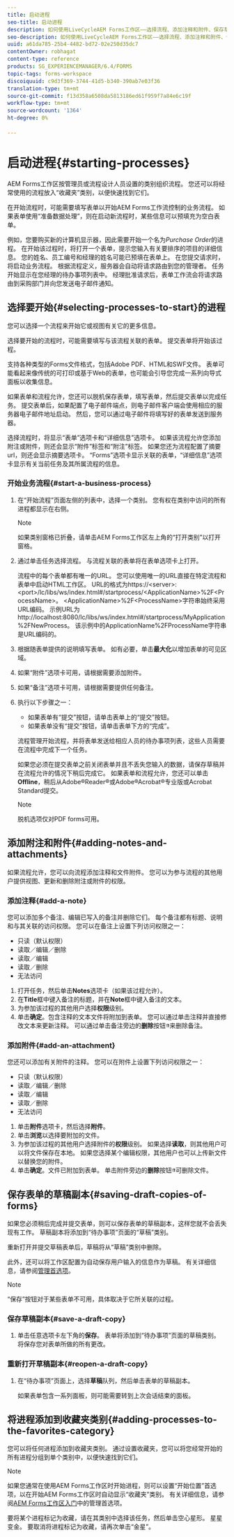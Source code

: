 ```yaml
---
title: 启动进程
seo-title: 启动进程
description: 如何使用LiveCycleAEM Forms工作区——选择流程、添加注释和附件、保存草稿副本和添加到收藏夹。
seo-description: 如何使用LiveCycleAEM Forms工作区——选择流程、添加注释和附件、保存草稿副本和添加到收藏夹。
uuid: a61da785-25b4-4482-bd72-02e250d35dc7
contentOwner: robhagat
content-type: reference
products: SG_EXPERIENCEMANAGER/6.4/FORMS
topic-tags: forms-workspace
discoiquuid: c9d3f369-3744-41d5-b340-390ab7e03f36
translation-type: tm+mt
source-git-commit: f13d358a6508da5813186ed61f959f7a84e6c19f
workflow-type: tm+mt
source-wordcount: '1364'
ht-degree: 0%

---
```



# 启动进程{#starting-processes}

AEM Forms工作区按管理员或流程设计人员设置的类别组织流程。 您还可以将经常使用的流程放入“收藏夹”类别，以便快速找到它们。

在开始流程时，可能需要填写表单以开始AEM Forms工作流控制的业务流程。 如果表单使用“准备数据处理”，则在启动新流程时，某些信息可以预填充为空白表单。

例如，您要购买新的计算机显示器，因此需要开始一个名为&#x200B;*Purchase Order*&#x200B;的进程。 在开始该过程时，将打开一个表单，提示您输入有关要排序的项目的详细信息。 您的姓名、员工编号和经理的姓名可能已预填在表单上。 在您提交请求时，将启动业务流程。 根据流程定义，服务器会自动将请求路由到您的管理者。 任务开始显示在您经理的待办事项列表中。 经理批准请求后，表单工作流会将请求路由到采购部门并向您发送电子邮件通知。

## 选择要开始{#selecting-processes-to-start}的进程

您可以选择一个流程来开始它或视图有关它的更多信息。

选择要开始的流程时，可能需要填写与该流程关联的表单。 提交表单将开始该过程。

支持各种类型的Forms文件格式，包括Adobe PDF、HTML和SWF文件。 表单可能看起来像传统的可打印或基于Web的表单，也可能会引导您完成一系列向导式面板以收集信息。

如果表单和流程允许，您还可以脱机保存表单，填写表单，然后提交表单以完成任务。 提交表单后，如果配置了电子邮件端点，则电子邮件客户端会使用相应的服务器电子邮件地址启动。 然后，您可以通过电子邮件将填写好的表单发送到服务器。

选择流程时，将显示“表单”选项卡和“详细信息”选项卡。 如果该流程允许您添加附注或附件，则还会显示“附件”标签和“附注”标签。 如果您还为流程配置了摘要url，则还会显示摘要选项卡。 “Forms”选项卡显示关联的表单，“详细信息”选项卡显示有关当前任务及其所属流程的信息。

### 开始业务流程{#start-a-business-process}

1. 在“开始流程”页面左侧的列表中，选择一个类别。 您有权在类别中访问的所有进程都显示在右侧。

   >[!NOTE]
   >
   >如果类别窗格已折叠，请单击AEM Forms工作区左上角的“打开类别”以打开窗格。

1. 通过单击任务选择流程。 与流程关联的表单将在表单选项卡上打开。

   流程中的每个表单都有唯一的URL。 您可以使用唯一的URL直接在特定流程和表单中启动HTML工作区。 URL的格式为https://&lt;server>:&lt;port>/lc/libs/ws/index.html#/startprocess/&lt;ApplicationName>%2F&lt;ProcessName>。 &lt;ApplicationName>%2F&lt;ProcessName>字符串始终采用URL编码。 示例URL为http://localhost:8080/lc/libs/ws/index.html#/startprocess/MyApplication%2FNewProcess。 该示例中的ApplicationName%2FProcessName字符串是URL编码的。

1. 根据随表单提供的说明填写表单。 如有必要，单击&#x200B;**最大化**&#x200B;以增加表单的可见区域。
1. 如果“附件”选项卡可用，请根据需要添加附件。
1. 如果“备注”选项卡可用，请根据需要提供任何备注。
1. 执行以下步骤之一：

   * 如果表单有“提交”按钮，请单击表单上的“提交”按钮。
   * 如果表单没有“提交”按钮，请单击表单下方的“完成”。

   流程管理开始流程，并将表单发送给相应人员的待办事项列表，这些人员需要在流程中完成下一个任务。

   如果您必须在提交表单之前关闭表单并且不丢失您输入的数据，请保存草稿并在流程允许的情况下稍后完成它。 如果表单和流程允许，您还可以单击&#x200B;**Offline**，稍后从Adobe®Reader®或Adobe®Acrobat®专业版或Acrobat Standard提交。

   >[!NOTE]
   >
   >脱机选项仅对PDF forms可用。

## 添加附注和附件{#adding-notes-and-attachments}

如果流程允许，您可以向流程添加注释和文件附件。 您可以为参与流程的其他用户提供视图、更新和删除附注或附件的权限。

### 添加注释{#add-a-note}

您可以添加多个备注、编辑已写入的备注并删除它们。 每个备注都有标题、说明和与其关联的访问权限。 您可以在备注上设置下列访问权限之一：

* 只读（默认权限）
* 读取／编辑／删除
* 读取／编辑
* 读取／删除
* 无法访问

1. 打开任务，然后单击&#x200B;**Notes**&#x200B;选项卡（如果该过程允许）。
1. 在&#x200B;**Title**&#x200B;框中键入备注的标题，并在&#x200B;**Note**&#x200B;框中键入备注的文本。
1. 为参加该过程的其他用户选择&#x200B;**权限**&#x200B;级别。
1. 单击&#x200B;**确定**。包含注释的文本文件将附加到表单。 您可以通过单击注释并直接修改文本来更新注释。 可以通过单击备注旁边的&#x200B;**删除**&#x200B;按钮![垃圾桶的图像](assets/icondelete.png)来删除备注。

### 添加附件{#add-an-attachment}

您还可以添加有关附件的注释。 您可以在附件上设置下列访问权限之一：

* 只读（默认权限）
* 读取／编辑／删除
* 读取／编辑
* 读取／删除
* 无法访问

1. 单击&#x200B;**附件**&#x200B;选项卡，然后选择&#x200B;**附件**。
1. 单击&#x200B;**浏览**&#x200B;以选择要附加的文件。
1. 为参加该过程的其他用户选择附件的&#x200B;**权限**&#x200B;级别。 如果选择&#x200B;**读取**，则其他用户可以将文件保存在本地。 如果您选择某个编辑权限，其他用户也可以上传新文件以替换您的附件。
1. 单击&#x200B;**确定**。文件已附加到表单。 单击附件旁边的&#x200B;**删除**&#x200B;按钮![垃圾桶图像](assets/icondelete.png)可删除文件。

## 保存表单的草稿副本{#saving-draft-copies-of-forms}

如果您必须稍后完成并提交表单，则可以保存表单的草稿副本，这样您就不会丢失现有工作。 草稿副本将添加到“待办事项”页面的“草稿”类别。

重新打开并提交草稿表单后，草稿将从“草稿”类别中删除。

此外，还可以将工作区配置为自动保存用户输入的信息作为草稿。 有关详细信息，请参阅[管理首选项](/help/forms/using/getting-started-livecycle-html-workspace.md)。

>[!NOTE]
>
>“保存”按钮对于某些表单不可用，具体取决于它所关联的过程。

### 保存草稿副本{#save-a-draft-copy}

1. 单击任意选项卡左下角的&#x200B;**保存**。 表单将添加到“待办事项”页面的草稿类别。 将保存您对表单所做的所有更改。

### 重新打开草稿副本{#reopen-a-draft-copy}

1. 在“待办事项”页面上，选择&#x200B;**草稿**&#x200B;队列，然后单击表单的草稿副本。

   如果表单包含一系列面板，则可能需要转到上次会话结束的面板。

## 将进程添加到收藏夹类别{#adding-processes-to-the-favorites-category}

您可以将任何进程添加到收藏夹类别。 通过设置收藏夹，您可以将您经常开始的所有进程分组到单个类别中，以便快速找到它们。

>[!NOTE]
>
>如果您通常在使用AEM Forms工作区时开始进程，则可以设置“开始位置”首选项，以在开始AEM Forms工作区时自动显示“收藏夹”类别。 有关详细信息，请参阅[AEM Forms工作区入门](/help/forms/using/getting-started-livecycle-html-workspace.md)中的管理首选项。

要将某个进程标记为收藏，请在其类别中选择该任务，然后单击空心星形。 星星变金。 要取消将进程标记为收藏，请再次单击“金星”。

